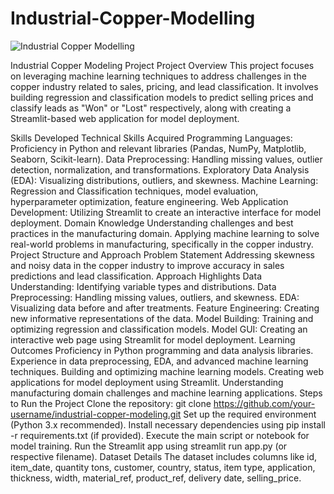# Industrial-Copper-Modelling
![Industrial Copper Modelling](https://github.com/ssprakash5/Industrial-Copper-Modelling/assets/154003057/ae59d807-f062-437f-900d-99cceeea1adf)

Industrial Copper Modeling Project
Project Overview
This project focuses on leveraging machine learning techniques to address challenges in the copper industry related to sales, pricing, and lead classification. It involves building regression and classification models to predict selling prices and classify leads as "Won" or "Lost" respectively, along with creating a Streamlit-based web application for model deployment.

Skills Developed
Technical Skills Acquired
Programming Languages: Proficiency in Python and relevant libraries (Pandas, NumPy, Matplotlib, Seaborn, Scikit-learn).
Data Preprocessing: Handling missing values, outlier detection, normalization, and transformations.
Exploratory Data Analysis (EDA): Visualizing distributions, outliers, and skewness.
Machine Learning: Regression and Classification techniques, model evaluation, hyperparameter optimization, feature engineering.
Web Application Development: Utilizing Streamlit to create an interactive interface for model deployment.
Domain Knowledge
Understanding challenges and best practices in the manufacturing domain.
Applying machine learning to solve real-world problems in manufacturing, specifically in the copper industry.
Project Structure and Approach
Problem Statement
Addressing skewness and noisy data in the copper industry to improve accuracy in sales predictions and lead classification.
Approach Highlights
Data Understanding: Identifying variable types and distributions.
Data Preprocessing: Handling missing values, outliers, and skewness.
EDA: Visualizing data before and after treatments.
Feature Engineering: Creating new informative representations of the data.
Model Building: Training and optimizing regression and classification models.
Model GUI: Creating an interactive web page using Streamlit for model deployment.
Learning Outcomes
Proficiency in Python programming and data analysis libraries.
Experience in data preprocessing, EDA, and advanced machine learning techniques.
Building and optimizing machine learning models.
Creating web applications for model deployment using Streamlit.
Understanding manufacturing domain challenges and machine learning applications.
Steps to Run the Project
Clone the repository: git clone https://github.com/your-username/industrial-copper-modeling.git
Set up the required environment (Python 3.x recommended).
Install necessary dependencies using pip install -r requirements.txt (if provided).
Execute the main script or notebook for model training.
Run the Streamlit app using streamlit run app.py (or respective filename).
Dataset Details
The dataset includes columns like id, item_date, quantity tons, customer, country, status, item type, application, thickness, width, material_ref, product_ref, delivery date, selling_price.
